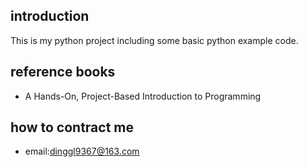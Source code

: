 ## introduction  
This is my python project including some basic python example code.

## reference books 
- A Hands-On, Project-Based Introduction to Programming 

## how to contract me 
- email:dinggl9367@163.com 